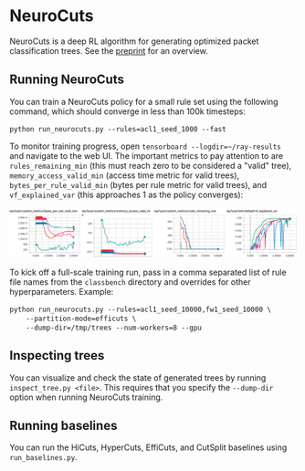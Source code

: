 # NeuroCuts

NeuroCuts is a deep RL algorithm for generating optimized packet classification trees. See the [preprint](https://arxiv.org) for an overview.

## Running NeuroCuts

You can train a NeuroCuts policy for a small rule set using the following command, which should converge in less than 100k timesteps:
```
python run_neurocuts.py --rules=acl1_seed_1000 --fast
```

To monitor training progress, open `tensorboard --logdir=~/ray-results` and navigate to the web UI. The important metrics to pay attention to are `rules_remaining_min` (this must reach zero to be considered a "valid" tree), `memory_access_valid_min` (access time metric for valid trees), `bytes_per_rule_valid_min` (bytes per rule metric for valid trees), and `vf_explained_var` (this approaches 1 as the policy converges):

![stats](tensorboard.png)

To kick off a full-scale training run, pass in a comma separated list of rule file names from the `classbench` directory and overrides for other hyperparameters. Example:

```
python run_neurocuts.py --rules=acl1_seed_10000,fw1_seed_10000 \
    --partition-mode=efficuts \
    --dump-dir=/tmp/trees --num-workers=8 --gpu
```

## Inspecting trees

You can visualize and check the state of generated trees by running `inspect_tree.py <file>`. This requires that you specify the `--dump-dir` option when running NeuroCuts training.

## Running baselines

You can run the HiCuts, HyperCuts, EffiCuts, and CutSplit baselines using `run_baselines.py`.

